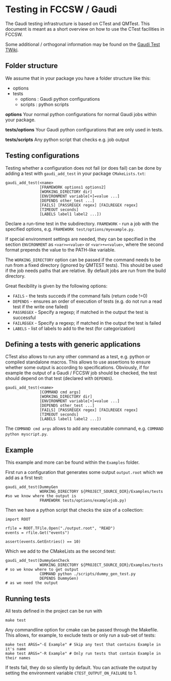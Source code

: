 Testing in FCCSW / Gaudi
==

The Gaudi testing infrastructure is based on CTest and QMTest. This document is meant as a short overview on how to use the CTest facilities in FCCSW.

Some additional / orthogonal information may be found on the [Gaudi Test TWiki](https://twiki.cern.ch/twiki/bin/view/Gaudi/GaudiTestingInfrastructure).

Folder structure
--

We assume that in your package you have a folder structure like this:

- options
- tests
	- options : Gaudi python configurations
	- scripts : python scripts

**options**
	Your normal python configurations for normal Gaudi jobs within your package.

**tests/options**
	Your Gaudi python configurations that are only used in tests.

**tests/scripts**
	Any python script that checks e.g. job output


Testing configurations
--

Testing whether a configuration does not fail (or does fail) can be done by adding a test with `gaudi_add_test` in your package `CMakeLists.txt`:
~~~{.cmake}
gaudi_add_test(<name>
               [FRAMEWORK options1 options2]
               [WORKING_DIRECTORY dir]
               [ENVIRONMENT variable[+]=value ...]
               [DEPENDS other_test ...]
               [FAILS] [PASSREGEX regex] [FAILREGEX regex]
               [TIMEOUT seconds]
               [LABELS label1 label2 ...])
~~~

Declare a run-time test in the subdirectory. `FRAMEWORK` - run a job with the specified options, e.g. `FRAMEWORK test/options/myexample.py`.

If special environment settings are needed, they can be specified in the section `ENVIRONMENT` as `<var>=<value>` or `<var>+=<value>`, where the second format
prepends the value to the PATH-like variable.

The `WORKING_DIRECTORY` option can be passed if the command needs to be run from a fixed directory (ignored by QMTEST tests). This should be used if the job needs paths that are relative. By default jobs are run from the build directory.

Great flexibility is given by the following options:
- `FAILS` - the tests succeds if the command fails (return code !=0)
- `DEPENDS` - ensures an order of execution of tests (e.g. do not run a read test if the write one failed)
- `PASSREGEX` - Specify a regexp; if matched in the output the test is successful
- `FAILREGEX` - Specify a regexp; if matched in the output the test is failed
- `LABELS` - list of labels to add to the test (for categorization)

Defining a tests with generic applications
--

CTest also allows to run any other command as a test, e.g. python or compiled standalone macros. This allows to use assertions to ensure whether some output is according to specifications. Obviously, if for example the output of a Gaudi / FCCSW job should be checked, the test should depend on that test (declared with `DEPENDS`).
~~~{.cmake}
gaudi_add_test(<name>
               [COMMAND cmd args]
               [WORKING_DIRECTORY dir]
               [ENVIRONMENT variable[+]=value ...]
               [DEPENDS other_test ...]
               [FAILS] [PASSREGEX regex] [FAILREGEX regex]
               [TIMEOUT seconds]
               [LABELS label1 label2 ...])
~~~

The `COMMAND cmd args` allows to add any executable command, e.g. `COMMAND python myscript.py`.

Example
--
This example and more can be found within the `Examples` folder.

First run a configuration that generates some output `output.root` which we add as a first test:
~~~{.cmake}
gaudi_add_test(DummyGen
               WORKING_DIRECTORY ${PROJECT_SOURCE_DIR}/Examples/tests #so we know where the output is
               FRAMEWORK tests/options/examplejob.py)
~~~

Then we have a python script that checks the size of a collection:

~~~{.py}
import ROOT

rfile = ROOT.TFile.Open("./output.root", "READ")
events = rfile.Get("events")

assert(events.GetEntries() == 10)
~~~

Which we add to the CMakeLists as the second test:
~~~{.cmake}
gaudi_add_test(DummyGenCheck
               WORKING_DIRECTORY ${PROJECT_SOURCE_DIR}/Examples/tests  # so we know where to get output
               COMMAND python ./scripts/dummy_gen_test.py
               DEPENDS DummyGen)                                       # as we need the output
~~~

Running tests
--

All tests defined in the project can be run with

	make test

Any commandline option for cmake can be passed through the Makefile. This allows, for example, to exclude tests or only run a sub-set of tests:

	make test ARGS="-E Example" # Skip any test that contains Example in it's name
	make test ARGS="-R Example" # Only run tests that contain Example in their names

If tests fail, they do so silently by default. You can activate the output by setting the environment variable `CTEST_OUTPUT_ON_FAILURE` to 1.
